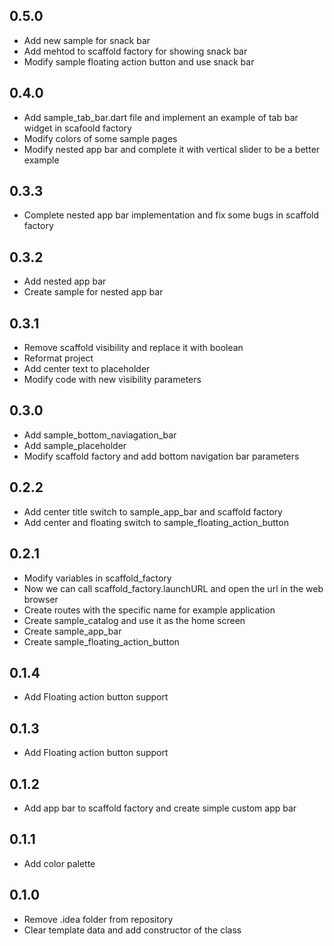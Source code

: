 ## 0.5.0

* Add new sample for snack bar
* Add mehtod to scaffold factory for showing snack bar      
* Modify sample floating action button and use snack bar 

## 0.4.0

* Add sample_tab_bar.dart file and implement an example of tab bar widget in scafoold factory
* Modify colors of some sample pages
* Modify nested app bar and complete it with vertical slider to be a better example

## 0.3.3

* Complete nested app bar implementation and fix some bugs in scaffold factory

## 0.3.2

* Add nested app bar
* Create sample for nested app bar

## 0.3.1

* Remove scaffold visibility and replace it with boolean
* Reformat project
* Add center text to placeholder
* Modify code with new visibility parameters

## 0.3.0

* Add sample_bottom_naviagation_bar
* Add sample_placeholder
* Modify scaffold factory and add bottom navigation bar parameters

## 0.2.2

* Add center title switch to sample_app_bar and scaffold factory
* Add center and floating switch to sample_floating_action_button

## 0.2.1

* Modify variables in scaffold_factory
* Now we can call scaffold_factory.launchURL and open the url in the web browser
* Create routes with the specific name for example application
* Create sample_catalog and use it as the home screen
* Create sample_app_bar
* Create sample_floating_action_button

## 0.1.4

* Add Floating action button support

## 0.1.3

* Add Floating action button support

## 0.1.2

* Add app bar to scaffold factory and create simple custom app bar

## 0.1.1

* Add color palette

## 0.1.0

* Remove .idea folder from repository
* Clear template data and add constructor of the class
